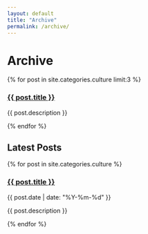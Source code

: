 ```yaml
---
layout: default
title: "Archive"
permalink: /archive/
---
```


<h1>Archive</h1>

<!-- Destacados de Misc -->
<div class="featured-cards">
  {% for post in site.categories.culture limit:3 %}
    <div class="card">
      <h3><a href="{{ post.url | relative_url }}">{{ post.title }}</a></h3>
      <p>{{ post.description }}</p>
    </div>
  {% endfor %}
</div>

<!-- Últimos posts de Misc -->
<h2>Latest Posts</h2>
<div class="post-cards">
  {% for post in site.categories.culture %}
    <div class="post-card">
      <h3><a href="{{ post.url | relative_url }}">{{ post.title }}</a></h3>
      <p class="meta">{{ post.date | date: "%Y-%m-%d" }}</p>
      <p>{{ post.description }}</p>
    </div>
  {% endfor %}
</div>
